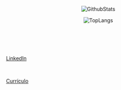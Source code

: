 <header>
  
![GithubStats](https://github-readme-stats.vercel.app/api?username=ArthurVianna96&show_icons=true&theme=tokyonight&include_all_commits=true&count_private=true)  
  
![TopLangs](https://github-readme-stats.vercel.app/api/top-langs/?username=ArthurVianna96&layout=compact&show_icons=true&theme=tokyonight)
  
</header>

<br/>

<main style="">
  
  [LinkedIn](https://www.linkedin.com/in/arthur-vianna-472497182/)
  
  <br/>
  
  [Currículo](https://arthurvianna.netlify.app/)  
</main>
